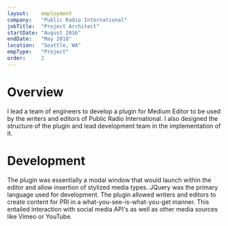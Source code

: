 ```yaml
---
layout:    employment
company:   "Public Radio International"
jobTitle:  "Project Architect"
startDate: "August 2016"
endDate:   "May 2018"
location:  "Seattle, WA"
empType:   "Project"
order:     2
---
```


# Overview
I lead a team of engineers to develop a plugin for Medium Editor to be used by
the writers and editors of Public Radio International. I also designed the
structure of the plugin and lead development team in the implementation of it.

# Development
The plugin was essentially a modal window that would launch within the editor
and allow insertion of stylized media types. JQuery was the primary language
used for development. The plugin allowed writers and editors to create content
for PRI in a what-you-see-is-what-you-get manner. This entailed interaction with
social media API's as well as other media sources like Vimeo or YouTube.
